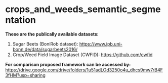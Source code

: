 # crops_and_weeds_semantic_segmentation

**These are the publically available datasets:**
1. Sugar Beets (BoniRob dataset): https://www.ipb.uni-bonn.de/data/sugarbeets2016/
2. Crop/Weed Field Image Dataset (CWFID): https://github.com/cwfid




**For comparison proposed framework can be accessed by:**
https://drive.google.com/drive/folders/1u51adLOd3250o4u_dhcs9mw7rB4F3fHM?usp=sharing
